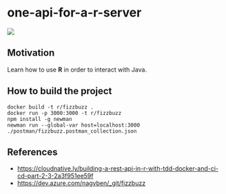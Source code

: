 # one-api-for-a-r-server

[![](https://gitpod.io/button/open-in-gitpod.svg)](https://github.com/jabrena/one-api-for-a-r-server)

## Motivation

Learn how to use **R** in order to interact with Java.

## How to build the project

```
docker build -t r/fizzbuzz .
docker run -p 3000:3000 -t r/fizzbuzz
npm install -g newman
newman run --global-var host=localhost:3000 ./postman/fizzbuzz.postman_collection.json 
```

## References

- https://cloudnative.ly/building-a-rest-api-in-r-with-tdd-docker-and-ci-cd-part-2-3-2a3f951ee59f
- https://dev.azure.com/nagyben/_git/fizzbuzz